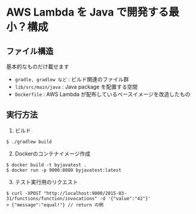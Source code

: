 # AWS Lambda を Java で開発する最小？構成

## ファイル構造

基本的なものだけ載せます

- `gradle, gradlew など` : ビルド関連のファイル群
- `lib/src/main/java` : Java package を配置する空間
- `Dockerfile` : AWS Lambda が配布しているベースイメージを改造したもの

## 実行方法

1. ビルド

```
$ ./gradlew build
```

2. Dockerのコンテナイメージ作成

```
$ docker build -t byjavatest .
$ docker run -p 9000:8080 byjavatest:latest
```

3. テスト実行用のリクエスト

```
$ curl -XPOST "http://localhost:9000/2015-03-31/functions/function/invocations" -d '{"value":"42"}'
> {"message":"equal!"} // return の例
```
